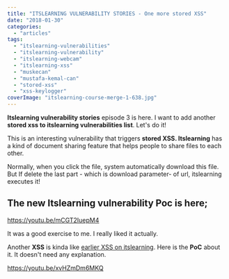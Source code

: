 ```yaml
---
title: "ITSLEARNING VULNERABILITY STORIES - One more stored XSS"
date: "2018-01-30"
categories: 
  - "articles"
tags: 
  - "itslearning-vulnerabilities"
  - "itslearning-vulnerability"
  - "itslearning-webcam"
  - "itslearning-xss"
  - "muskecan"
  - "mustafa-kemal-can"
  - "stored-xss"
  - "xss-keylogger"
coverImage: "itslearning-course-merge-1-638.jpg"
---
```


**Itslearning vulnerability stories** episode 3 is here. I want to add another **stored xss to itslearning vulnerabilities list**. Let's do it!

This is an interesting vulnerability that triggers **stored XSS. Itslearning** has a kind of document sharing feature that helps people to share files to each other.

Normally, when you click the file, system automatically download this file. But If delete the last part - which is download parameter- of url, itslearning executes it!

## The new Itslearning vulnerability Poc is here;

https://youtu.be/mCGT2IuepM4

It was a good exercise to me. I really liked it actually.

Another **XSS** is kinda like [earlier XSS on itslearning](https://mustafakemalcan.com/itslearning-xss-part-2/). Here is the **PoC** about it. It doesn't need any explanation.

https://youtu.be/xvHZmDm6MKQ
